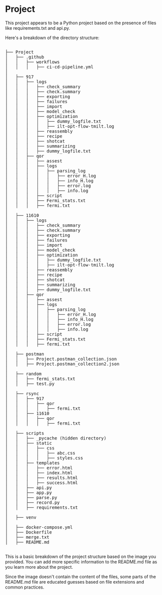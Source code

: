 # Project

This project appears to be a Python project based on the presence of files like requirements.txt and api.py. 

Here's a breakdown of the directory structure:
<pre>

├── Project
│   ├── .github
│   │   ├── workflows
│   │   │   ├── ci-cd-pipeline.yml
│
│   ├── 917
│   │   ├── logs
│   │   │   ├── check_summary
│   │   │   ├── check.summary
│   │   │   ├── exporting
│   │   │   ├── failures
│   │   │   ├── import
│   │   │   ├── model_check
│   │   │   ├── optimization
│   │   │   │   ├── dummy_logfile.txt
│   │   │   │   ├── ilt-opt-flow-tmilt.log
│   │   │   ├── reassembly
│   │   │   ├── recipe
│   │   │   ├── shotcat
│   │   │   ├── summarizing
│   │   │   ├── dummy_logfile.txt
│   │   ├── qor
│   │   │   ├── assest
│   │   │   ├── logs
│   │   │   │   ├── parsing_log
│   │   │   │   │   ├── error_H.log
│   │   │   │   │   ├── info_H.log
│   │   │   │   │   ├── error.log
│   │   │   │   │   ├── info.log
│   │   │   ├── script
│   │   │   ├── Fermi_stats.txt
│   │   │   ├── fermi.txt
│   
│   ├── 11610
│   │   ├── logs
│   │   │   ├── check_summary
│   │   │   ├── check.summary
│   │   │   ├── exporting
│   │   │   ├── failures
│   │   │   ├── import
│   │   │   ├── model_check
│   │   │   ├── optimization
│   │   │   │   ├── dummy_logfile.txt
│   │   │   │   ├── ilt-opt-flow-tmilt.log
│   │   │   ├── reassembly
│   │   │   ├── recipe
│   │   │   ├── shotcat
│   │   │   ├── summarizing
│   │   │   ├── dummy_logfile.txt
│   │   ├── qor
│   │   │   ├── assest
│   │   │   ├── logs
│   │   │   │   ├── parsing_log
│   │   │   │   │   ├── error_H.log
│   │   │   │   │   ├── info_H.log
│   │   │   │   │   ├── error.log
│   │   │   │   │   ├── info.log
│   │   │   ├── script
│   │   │   ├── Fermi_stats.txt
│   │   │   ├── fermi.txt
│
│   ├── postman
│   │   ├── Project.postman_collection.json
│   │   ├── Project.postman_collection2.json
│
│   ├── random
│   │   ├── fermi_stats.txt
│   │   ├── test.py
│
│   ├── rsync
│   │   ├── 917
│   │   │   ├── qor
│   │   │   │   ├── fermi.txt
│   │   ├── 11610
│   │   │   ├── qor
│   │   │   │   ├── fermi.txt
│
│   ├── scripts
│   │   ├── _pycache (hidden directory)
│   │   ├── static 
│   │   │   ├── css
│   │   │   │   ├── abc.css
│   │   │   │   ├── styles.css
│   │   ├── templates 
│   │   │   ├── error.html
│   │   │   ├── index.html
│   │   │   ├── results.html
│   │   │   ├── success.html
│   │   ├── api.py
│   │   ├── app.py
│   │   ├── parse.py
│   │   ├── record.py
│   │   ├── requirements.txt
│
│   ├── venv
│
│   ├── docker-compose.yml
│   ├── Dockerfile
│   ├── merge.txt
│   ├── README.md

</pre>

This is a basic breakdown of the project structure based on the image you provided. You can add more specific information to the README.md file as you learn more about the project.
</blockquote>

Since the image doesn't contain the content of the files, some parts of the README.md  file are educated guesses based on file extensions and common practices.